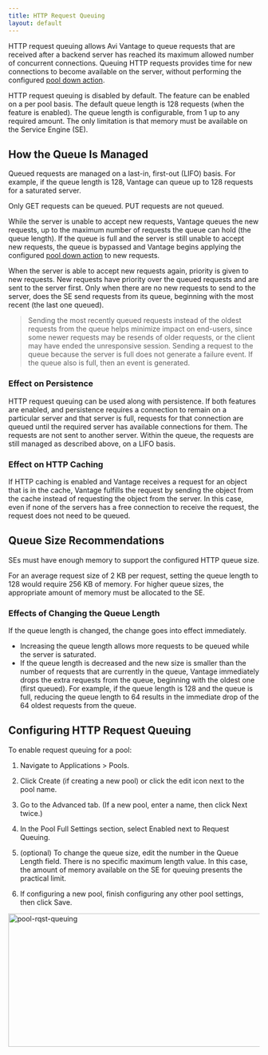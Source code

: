 ```yaml
---
title: HTTP Request Queuing
layout: default
---
```

HTTP request queuing allows Avi Vantage to queue requests that are received after a backend server has reached its maximum allowed number of concurrent connections. Queuing HTTP requests provides time for new connections to become available on the server, without performing the configured <a href="/docs/16.2.2/configuration-guide/applications/pools/#servers">pool down action</a>.

HTTP request queuing is disabled by default. The feature can be enabled on a per pool basis. The default queue length is 128 requests (when the feature is enabled). The queue length is configurable, from 1 up to any required amount. The only limitation is that memory must be available on the Service Engine (SE).

## How the Queue Is Managed

Queued requests are managed on a last-in, first-out (LIFO) basis. For example, if the queue length is 128, Vantage can queue up to 128 requests for a saturated server.

Only GET requests can be queued. PUT requests are not queued.

While the server is unable to accept new requests, Vantage queues the new requests, up to the maximum number of requests the queue can hold (the queue length). If the queue is full and the server is still unable to accept new requests, the queue is bypassed and Vantage begins applying the configured <a href="/docs/16.2.2/configuration-guide/applications/pools/#servers">pool down action</a> to new requests.

When the server is able to accept new requests again, priority is given to new requests. New requests have priority over the queued requests and are sent to the server first. Only when there are no new requests to send to the server, does the SE send requests from its queue, beginning with the most recent (the last one queued).
> Sending the most recently queued requests instead of the oldest requests from the queue helps minimize impact on end-users, since some newer requests may be resends of older requests, or the client may have ended the unresponsive session. 
> Sending a request to the queue because the server is full does not generate a failure event. If the queue also is full, then an event is generated.
 

### Effect on Persistence

HTTP request queuing can be used along with persistence. If both features are enabled, and persistence requires a connection to remain on a particular server and that server is full, requests for that connection are queued until the required server has available connections for them. The requests are not sent to another server. Within the queue, the requests are still managed as described above, on a LIFO basis.

### Effect on HTTP Caching

If HTTP caching is enabled and Vantage receives a request for an object that is in the cache, Vantage fulfills the request by sending the object from the cache instead of requesting the object from the server. In this case, even if none of the servers has a free connection to receive the request, the request does not need to be queued.

## Queue Size Recommendations

SEs must have enough memory to support the configured HTTP queue size.

For an average request size of 2 KB per request, setting the queue length to 128 would require 256 KB of memory. For higher queue sizes, the appropriate amount of memory must be allocated to the SE.

### Effects of Changing the Queue Length

If the queue length is changed, the change goes into effect immediately.

* Increasing the queue length allows more requests to be queued while the server is saturated. 
* If the queue length is decreased and the new size is smaller than the number of requests that are currently in the queue, Vantage immediately drops the extra requests from the queue, beginning with the oldest one (first queued). For example, if the queue length is 128 and the queue is full, reducing the queue length to 64 results in the immediate drop of the 64 oldest requests from the queue.  

## Configuring HTTP Request Queuing

To enable request queuing for a pool:
<ol> 
 <li> <p>Navigate to Applications &gt; Pools.</p> </li> 
 <li> <p>Click Create (if creating a new pool) or click the edit icon next to the pool name.</p> </li> 
 <li> <p>Go to the Advanced tab. (If a new pool, enter a name, then click Next twice.)</p> </li> 
 <li> <p>In the Pool Full Settings section, select Enabled next to Request Queuing.</p> </li> 
 <li> <p>(optional) To change the queue size, edit the number in the Queue Length field. There is no specific maximum length value. In this case, the amount of memory available on the SE for queuing presents the practical limit.</p> </li> 
 <li> <p>If configuring a new pool, finish configuring any other pool settings, then click Save.</p> </li> 
</ol> 

<a href="img/pool-rqst-queuing.png"><img src="img/pool-rqst-queuing.png" alt="pool-rqst-queuing" width="805" height="267" class="alignnone size-full wp-image-5660"></a>

